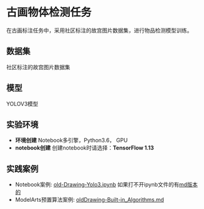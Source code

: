 

  # 古画物体检测任务

  
  在古画标注任务中，采用社区标注的故宫图片数据集，进行物品检测模型训练。
  
  ## 数据集
  社区标注的故宫图片数据集
  
  ## 模型
  YOLOV3模型
  
  ## 实验环境

  - **环境创建**
  Notebook多引擎，Python3.6， GPU
  - **notebook创建**
  创建notebook时请选择：**TensorFlow 1.13**
  
  ## 实践案例
  
 - Notebook案例: [old-Drawing-Yolo3.ipynb](./old-Drawing-Yolo3.ipynb) 如果打不开ipynb文件的有[md版本的](./oldDrawingYolo3.md)
 - ModelArts预置算法案例: [oldDrawing-Built-in_Algorithms.md](./oldDrawing-Built-in_Algorithms.md)
